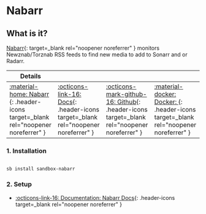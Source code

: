 # Nabarr

## What is it?

[Nabarr](https://github.com/l3uddz/nabarr){: target=_blank rel="noopener noreferrer" } monitors Newznab/Torznab RSS feeds to find new media to add to Sonarr and or Radarr.

| Details     |             |             |             |
|-------------|-------------|-------------|-------------|
| [:material-home: Nabarr ](https://github.com/l3uddz/nabarr){: .header-icons target=_blank rel="noopener noreferrer" } | [:octicons-link-16: Docs](https://github.com/l3uddz/nabarr){: .header-icons target=_blank rel="noopener noreferrer" } | [:octicons-mark-github-16: Github](https://github.com/l3uddz/nabarr){: .header-icons target=_blank rel="noopener noreferrer" } | [:material-docker: Docker: ](https://hub.docker.com/r/cloudb0x/nabarr){: .header-icons target=_blank rel="noopener noreferrer" } |


### 1. Installation

``` shell

sb install sandbox-nabarr

```

### 2. Setup

- [:octicons-link-16: Documentation: Nabarr Docs](https://github.com/l3uddz/nabarr){: .header-icons target=_blank rel="noopener noreferrer" }
